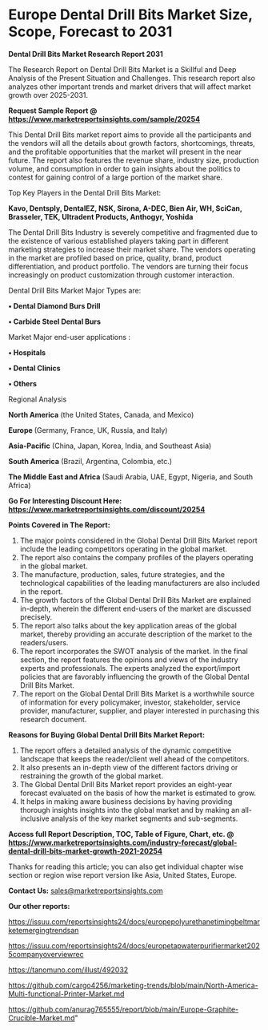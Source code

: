 # Europe Dental Drill Bits Market Size, Scope, Forecast to 2031

<strong>Dental Drill Bits Market Research Report 2031</strong>

The Research Report on Dental Drill Bits Market is a Skillful and Deep Analysis of the Present Situation and Challenges. This research report also analyzes other important trends and market drivers that will affect market growth over 2025-2031.

<strong>Request Sample Report @ <a href=https://www.marketreportsinsights.com/sample/20254>https://www.marketreportsinsights.com/sample/20254</a></strong>

This Dental Drill Bits market report aims to provide all the participants and the vendors will all the details about growth factors, shortcomings, threats, and the profitable opportunities that the market will present in the near future. The report also features the revenue share, industry size, production volume, and consumption in order to gain insights about the politics to contest for gaining control of a large portion of the market share.

Top Key Players in the Dental Drill Bits Market:

<strong>Kavo, Dentsply, DentalEZ, NSK, Sirona, A-DEC, Bien Air, WH, SciCan, Brasseler, TEK, Ultradent Products, Anthogyr, Yoshida</strong>

The Dental Drill Bits Industry is severely competitive and fragmented due to the existence of various established players taking part in different marketing strategies to increase their market share. The vendors operating in the market are profiled based on price, quality, brand, product differentiation, and product portfolio. The vendors are turning their focus increasingly on product customization through customer interaction.

Dental Drill Bits Market Major Types are:

<strong>• Dental Diamond Burs Drill

• Carbide Steel Dental Burs</strong>

Market Major end-user applications :

<strong>• Hospitals

• Dental Clinics

• Others</strong>

Regional Analysis

</u><strong><b>North America</b></strong> (the United States, Canada, and Mexico)

<strong><b>Europe </b></strong>(Germany, France, UK, Russia, and Italy)

<strong><b>Asia-Pacific</b></strong> (China, Japan, Korea, India, and Southeast Asia)

<strong><b>South America</b></strong> (Brazil, Argentina, Colombia, etc.)

<strong><b>The Middle East and Africa</b></strong> (Saudi Arabia, UAE, Egypt, Nigeria, and South Africa)

<strong>Go For Interesting Discount Here: <a href=https://www.marketreportsinsights.com/discount/20254>https://www.marketreportsinsights.com/discount/20254</a></strong>

<strong>Points Covered in The Report:</strong>
<ol>
  <li>The major points considered in the Global Dental Drill Bits Market report include the leading competitors operating in the global market.</li>
  <li>The report also contains the company profiles of the players operating in the global market.</li>
  <li>The manufacture, production, sales, future strategies, and the technological capabilities of the leading manufacturers are also included in the report.</li>
  <li>The growth factors of the Global Dental Drill Bits Market are explained in-depth, wherein the different end-users of the market are discussed precisely.</li>
  <li>The report also talks about the key application areas of the global market, thereby providing an accurate description of the market to the readers/users.</li>
  <li>The report incorporates the SWOT analysis of the market. In the final section, the report features the opinions and views of the industry experts and professionals. The experts analyzed the export/import policies that are favorably influencing the growth of the Global Dental Drill Bits Market.</li>
  <li>The report on the Global Dental Drill Bits Market is a worthwhile source of information for every policymaker, investor, stakeholder, service provider, manufacturer, supplier, and player interested in purchasing this research document.</li>
</ol>
<strong>Reasons for Buying Global Dental Drill Bits Market Report:</strong>

<ol>
  <li>The report offers a detailed analysis of the dynamic competitive landscape that keeps the reader/client well ahead of the competitors.</li>
  <li>It also presents an in-depth view of the different factors driving or restraining the growth of the global market.</li>
  <li>The Global Dental Drill Bits Market report provides an eight-year forecast evaluated on the basis of how the market is estimated to grow.</li>
  <li>It helps in making aware business decisions by having providing thorough insights insights into the global market and by making an all-inclusive analysis of the key market segments and sub-segments.</li>
</ol>
<strong>Access full Report Description, TOC, Table of Figure, Chart, etc. @ <a href=https://www.marketreportsinsights.com/industry-forecast/global-dental-drill-bits-market-growth-2021-20254>https://www.marketreportsinsights.com/industry-forecast/global-dental-drill-bits-market-growth-2021-20254</a></strong>


Thanks for reading this article; you can also get individual chapter wise section or region wise report version like Asia, United States, Europe.

<strong>Contact Us:</strong>
sales@marketreportsinsights.com

<strong>Our other reports:</strong>

<a href=https://issuu.com/reportsinsights24/docs/europepolyurethanetimingbeltmarketemergingtrendsan>https://issuu.com/reportsinsights24/docs/europepolyurethanetimingbeltmarketemergingtrendsan</a>

<a href=https://issuu.com/reportsinsights24/docs/europetapwaterpurifiermarket2025companyoverviewrec>https://issuu.com/reportsinsights24/docs/europetapwaterpurifiermarket2025companyoverviewrec</a>

<a href=https://tanomuno.com/illust/492032>https://tanomuno.com/illust/492032</a>

<a href=https://github.com/cargo4256/marketing-trends/blob/main/North-America-Multi-functional-Printer-Market.md>https://github.com/cargo4256/marketing-trends/blob/main/North-America-Multi-functional-Printer-Market.md</a>

<a href=https://github.com/anurag765555/report/blob/main/Europe-Graphite-Crucible-Market.md>https://github.com/anurag765555/report/blob/main/Europe-Graphite-Crucible-Market.md</a>"
